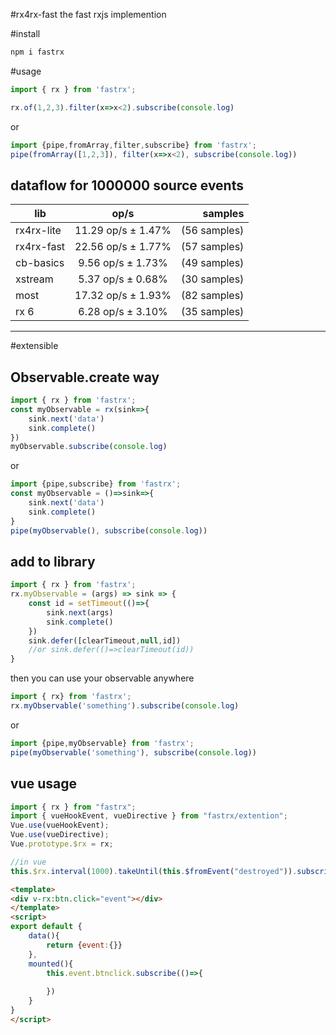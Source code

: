 #rx4rx-fast
the fast rxjs implemention

#install

```bash
npm i fastrx
```

#usage

```js
import { rx } from 'fastrx';

rx.of(1,2,3).filter(x=>x<2).subscribe(console.log)
```

or

```js
import {pipe,fromArray,filter,subscribe} from 'fastrx';
pipe(fromArray([1,2,3]), filter(x=>x<2), subscribe(console.log))
```


dataflow for 1000000 source events
-----------------------------------------------

| lib   |      op/s      |  samples |
|----------|:-------------:|------:|
|rx4rx-lite  | 11.29 op/s ±  1.47%  | (56 samples)
|rx4rx-fast  | 22.56 op/s ±  1.77%  | (57 samples)
|cb-basics   |  9.56 op/s ±  1.73%  | (49 samples)
|xstream     | 5.37 op/s ±  0.68%   | (30 samples)
|most        | 17.32 op/s ±  1.93%  | (82 samples)
|rx 6        |  6.28 op/s ±  3.10%  | (35 samples)
-----------------------------------------------

#extensible

## Observable.create way

```js
import { rx } from 'fastrx';
const myObservable = rx(sink=>{
    sink.next('data')
    sink.complete()
})
myObservable.subscribe(console.log)
```
or

```js
import {pipe,subscribe} from 'fastrx';
const myObservable = ()=>sink=>{
    sink.next('data')
    sink.complete()
}
pipe(myObservable(), subscribe(console.log))
```

## add to library
```js
import { rx } from 'fastrx';
rx.myObservable = (args) => sink => {
    const id = setTimeout(()=>{
        sink.next(args)
        sink.complete()
    })
    sink.defer([clearTimeout,null,id])
    //or sink.defer(()=>clearTimeout(id))
}
```
then you can use your observable anywhere

```js
import { rx} from 'fastrx';
rx.myObservable('something').subscribe(console.log)
```
or

```js
import {pipe,myObservable} from 'fastrx';
pipe(myObservable('something'), subscribe(console.log))
```

## vue usage
```js
import { rx } from "fastrx";
import { vueHookEvent, vueDirective } from "fastrx/extention";
Vue.use(vueHookEvent);
Vue.use(vueDirective);
Vue.prototype.$rx = rx;

//in vue
this.$rx.interval(1000).takeUntil(this.$fromEvent("destroyed")).subscribe(()=>{})
```
```html
<template>
<div v-rx:btn.click="event"></div>
</template>
<script>
export default {
    data(){
        return {event:{}}
    },
    mounted(){
        this.event.btnclick.subscribe(()=>{
            
        })
    }
}
</script>
```